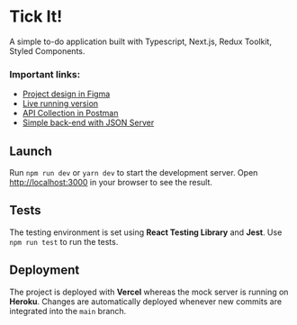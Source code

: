 # Tick It!
A simple to-do application built with Typescript, Next.js, Redux Toolkit, Styled Components. <br />

### Important links:
- [Project design in Figma](https://www.figma.com/file/8ZffADyx3mke1goHuG0RPb/TickIt!?node-id=1%3A326)
- [Live running version](https://tick-it.vercel.app)
- [API Collection in Postman](https://app.getpostman.com/run-collection/14517756-8ad7ed48-e628-46ee-9067-5c7ab04dd76c?action=collection%2Ffork&collection-url=entityId%3D14517756-8ad7ed48-e628-46ee-9067-5c7ab04dd76c%26entityType%3Dcollection%26workspaceId%3D8a6c67fc-3ae2-4456-bc91-f27a9d129d47)
- [Simple back-end with JSON Server](https://github.com/eyvazahmadzada/tickit-server.git)

## Launch
Run `npm run dev` or `yarn dev` to start the development server. Open [http://localhost:3000](http://localhost:3000) in your browser to see the result.

## Tests
The testing environment is set using **React Testing Library** and **Jest**. Use `npm run test` to run the tests.

## Deployment
The project is deployed with **Vercel** whereas the mock server is running on **Heroku**. Changes are automatically deployed whenever new commits are integrated into the `main` branch.
